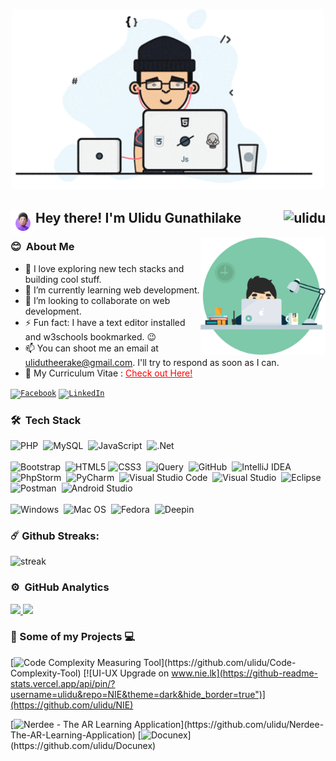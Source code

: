 <p align="center">
  <img src="https://github.com/ulidu/ulidu/raw/master/public/img/b.gif" width='500'>
</p>

<h2>Hey there! <img alt="" src="https://github.com/ulidu/ulidu/raw/master/public/img/Hand%20Wave1.gif" width='40' align="left"/> I'm Ulidu Gunathilake <img align="right" src="https://komarev.com/ghpvc/?username=ulidu&label=Profile%20views&color=0e75b6&style=flat-square" alt="ulidu" /></h2>
<img alt="coding" width="200" src="https://github.com/ulidu/ulidu/raw/master/public/img/coding.gif" align="right"/>

### 😊 &nbsp;About Me

- 🔭 I love exploring new tech stacks and building cool stuff.
- 🌱 I’m currently learning web development.
- 👯 I’m looking to collaborate on web development.
- ⚡ Fun fact: I have a text editor installed and w3schools bookmarked. 😉
- 📫 You can shoot me an email at ulidutheerake@gmail.com. I'll try to respond as soon as I can.
- 📄 My Curriculum Vitae : <a style="color: red;" target="_blank" href="https://github.com/ulidu/ulidu/raw/master/public/img/Resume_Ulidu.pdf">Check out Here!</a>

<p><code><a href="https://www.facebook.com/ulidu.t.gunathilake/" rel="nofollow"><img src="https://camo.githubusercontent.com/aa5acc6e1a9c9d65efa3ce1b71c9181704794738/68747470733a2f2f696d672e736869656c64732e696f2f62616467652f2532302d466f6c6c6f772d626c61636b3f636f6c6f723d313431373141266c6162656c436f6c6f723d313937366432266c6f676f3d66616365626f6f6b266c6f676f436f6c6f723d666666666666" alt="Facebook" data-canonical-src="https://img.shields.io/badge/%20-Follow-black?color=14171A&amp;labelColor=1976d2&amp;logo=facebook&amp;logoColor=ffffff" style="max-width:100%;"></a></code> <code><a href="https://www.linkedin.com/in/ulindu/" rel="nofollow"><img src="https://camo.githubusercontent.com/30b1a9002c659b7b7be7d364099a12ca06d7bd1b/68747470733a2f2f696d672e736869656c64732e696f2f62616467652f2532302d436f6e6e6563742d626c61636b3f636f6c6f723d313431373141266c6162656c436f6c6f723d323132313231266c6f676f3d6c696e6b6564696e266c6f676f436f6c6f723d666666666666" alt="LinkedIn" data-canonical-src="https://img.shields.io/badge/%20-Connect-black?color=14171A&amp;labelColor=212121&amp;logo=linkedin&amp;logoColor=ffffff" style="max-width:100%;"></a></code>
</p>

### 🛠 &nbsp;Tech Stack

![PHP](https://img.shields.io/badge/php-%23777BB4.svg?style=for-the-badge&logo=php&logoColor=white)&nbsp;
![MySQL](https://img.shields.io/badge/mysql-%2300f.svg?style=for-the-badge&logo=mysql&logoColor=white)&nbsp;
![JavaScript](https://img.shields.io/badge/javascript-%23323330.svg?style=for-the-badge&logo=javascript&logoColor=%23F7DF1E)&nbsp;
![.Net](https://img.shields.io/badge/.NET-5C2D91?style=for-the-badge&logo=.net&logoColor=white)<br/><br/>
![Bootstrap](https://img.shields.io/badge/bootstrap-%23563D7C.svg?style=for-the-badge&logo=bootstrap&logoColor=white)&nbsp;
![HTML5](https://img.shields.io/badge/html5-%23E34F26.svg?style=for-the-badge&logo=html5&logoColor=white)
![CSS3](https://img.shields.io/badge/css3-%231572B6.svg?style=for-the-badge&logo=css3&logoColor=white)&nbsp;
![jQuery](https://img.shields.io/badge/jquery-%230769AD.svg?style=for-the-badge&logo=jquery&logoColor=white)&nbsp;
![GitHub](https://img.shields.io/badge/github-%23121011.svg?style=for-the-badge&logo=github&logoColor=white)&nbsp;
![IntelliJ IDEA](https://img.shields.io/badge/IntelliJIDEA-000000.svg?style=for-the-badge&logo=intellij-idea&logoColor=white)&nbsp;
![PhpStorm](https://img.shields.io/badge/phpstorm-143?style=for-the-badge&logo=phpstorm&logoColor=black&color=black&labelColor=darkorchid)&nbsp;
![PyCharm](https://img.shields.io/badge/pycharm-143?style=for-the-badge&logo=pycharm&logoColor=black&color=black&labelColor=green)&nbsp;
![Visual Studio Code](https://img.shields.io/badge/Visual%20Studio%20Code-0078d7.svg?style=for-the-badge&logo=visual-studio-code&logoColor=white)&nbsp;
![Visual Studio](https://img.shields.io/badge/Visual%20Studio-5C2D91.svg?style=for-the-badge&logo=visual-studio&logoColor=white)&nbsp;
![Eclipse](https://img.shields.io/badge/Eclipse-FE7A16.svg?style=for-the-badge&logo=Eclipse&logoColor=white)&nbsp;
![Postman](https://img.shields.io/badge/Postman-FF6C37?style=for-the-badge&logo=postman&logoColor=white)&nbsp;
![Android Studio](https://img.shields.io/badge/Android%20Studio-3DDC84.svg?style=for-the-badge&logo=android-studio&logoColor=white)<br/><br/>
![Windows](https://img.shields.io/badge/Windows-0078D6?style=for-the-badge&logo=windows&logoColor=white)&nbsp;
![Mac OS](https://img.shields.io/badge/mac%20os-000000?style=for-the-badge&logo=macos&logoColor=F0F0F0)&nbsp;
![Fedora](https://img.shields.io/badge/Fedora-294172?style=for-the-badge&logo=fedora&logoColor=white)&nbsp;
![Deepin](https://img.shields.io/badge/Deepin-007CFF?style=for-the-badge&logo=deepin&logoColor=white)

### ☄️ Github Streaks:
<p align="left">
    <img alt="streak" src="https://github-readme-streak-stats.herokuapp.com/?user=ulidu&theme=dark&hide_border=true"/>
</p>

### ⚙️ &nbsp;GitHub Analytics

<p align="left">
<a href="https://github.com/ulidu">
  <img height="180em" src="https://github-readme-stats.vercel.app/api?username=ulidu&show_icons=true&theme=dark&include_all_commits=true&count_private=true"/>
  <img height="180em" src="https://github-readme-stats.vercel.app/api/top-langs/?username=ulidu&layout=compact&langs_count=8&theme=dark"/>
</a>
</p>

### 🚀 Some of my Projects 💻

[![Code Complexity Measuring Tool](https://github-readme-stats.vercel.app/api/pin/?username=ulidu&repo=Code-Complexity-Tool&theme=dark&hide_border=true")](https://github.com/ulidu/Code-Complexity-Tool)
[![UI-UX Upgrade on www.nie.lk](https://github-readme-stats.vercel.app/api/pin/?username=ulidu&repo=NIE&theme=dark&hide_border=true")](https://github.com/ulidu/NIE)

[![Nerdee - The AR Learning Application](https://github-readme-stats.vercel.app/api/pin/?username=ulidu&repo=Nerdee-The-AR-Learning-Application&theme=dark&hide_border=true")](https://github.com/ulidu/Nerdee-The-AR-Learning-Application)
[![Docunex](https://github-readme-stats.vercel.app/api/pin/?username=ulidu&repo=Docunex&theme=dark&hide_border=true")](https://github.com/ulidu/Docunex)

